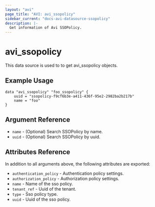 ```yaml
---
layout: "avi"
page_title: "AVI: avi_ssopolicy"
sidebar_current: "docs-avi-datasource-ssopolicy"
description: |-
  Get information of Avi SSOPolicy.
---
```


# avi_ssopolicy

This data source is used to to get avi_ssopolicy objects.

## Example Usage

```hcl
data "avi_ssopolicy" "foo_ssopolicy" {
    uuid = "ssopolicy-f9cf6b3e-a411-436f-95e2-2982ba2b217b"
    name = "foo"
}
```

## Argument Reference

* `name` - (Optional) Search SSOPolicy by name.
* `uuid` - (Optional) Search SSOPolicy by uuid.

## Attributes Reference

In addition to all arguments above, the following attributes are exported:

* `authentication_policy` - Authentication policy settings.
* `authorization_policy` - Authorization policy settings.
* `name` - Name of the sso policy.
* `tenant_ref` - Uuid of the tenant.
* `type` - Sso policy type.
* `uuid` - Uuid of the sso policy.

